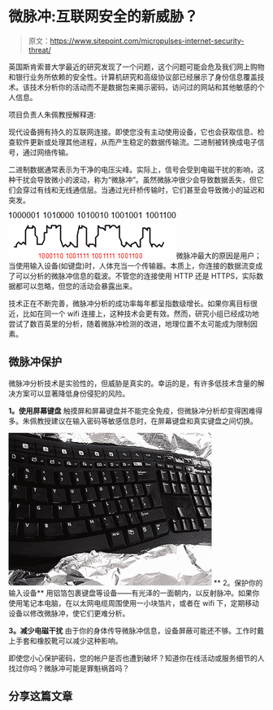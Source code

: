 # 微脉冲:互联网安全的新威胁？

> 原文：<https://www.sitepoint.com/micropulses-internet-security-threat/>

英国斯肯索普大学最近的研究发现了一个问题，这个问题可能会危及我们网上购物和银行业务所依赖的安全性。计算机研究和高级协议部已经展示了身份信息覆盖技术。该技术分析你的活动而不是数据包来揭示密码，访问过的网站和其他敏感的个人信息。

项目负责人朱佩教授解释道:

现代设备拥有持久的互联网连接。即使您没有主动使用设备，它也会获取信息、检查软件更新或处理其他进程，从而产生稳定的数据传输流。二进制被转换成电子信号，通过网络传输。

二进制数据通常表示为干净的电压尖峰。实际上，信号会受到电磁干扰的影响，这种干扰会导致微小的波动，称为“微脉冲”。虽然微脉冲很少会导致数据丢失，但它们会穿过有线和无线通信层。当通过光纤桥传输时，它们甚至会导致微小的延迟和突发。

![binary data carrier wave](img/11a5875f5d9fb62a975b97409b1c2b59.png)微脉冲最大的原因是用户；当使用输入设备(如键盘)时，人体充当一个传输器。本质上，你连接的数据流变成了可以分析的微脉冲信息的载波。不管您的连接使用 HTTP 还是 HTTPS，实际数据都可以忽略，但您的活动会暴露出来。

技术正在不断完善，微脉冲分析的成功率每年都呈指数级增长。如果你离目标很近，比如在同一个 wifi 连接上，这种技术会更有效。然而，研究小组已经成功地尝试了数百英里的分析，随着微脉冲检测的改进，地理位置不太可能成为限制因素。

## 微脉冲保护

微脉冲分析技术是实验性的，但威胁是真实的。幸运的是，有许多低技术含量的解决方案可以显著降低身份侵犯的风险。

**1。使用屏幕键盘**
触摸屏和屏幕键盘并不能完全免疫，但微脉冲分析却变得困难得多。朱佩教授建议在输入密码等敏感信息时，在屏幕键盘和真实键盘之间切换。

![micropulse protection](img/b81118f808f61dcd99a90288771ceb44.png) ** 2。保护你的输入设备**
用铝箔包裹键盘等设备——有光泽的一面朝内，以反射脉冲。如果你使用笔记本电脑，在以太网电缆周围使用一小块箔片，或者在 wifi 下，定期移动设备以修改微脉冲，使它们更难分析。

**3。减少电磁干扰**
由于你的身体传导微脉冲信息，设备屏蔽可能还不够。工作时戴上手套和橡胶靴可以减少这种影响。

即使您小心保护密码，您的帐户是否也遭到破坏？知道你在线活动或服务细节的人找过你吗？微脉冲可能是罪魁祸首吗？

## 分享这篇文章